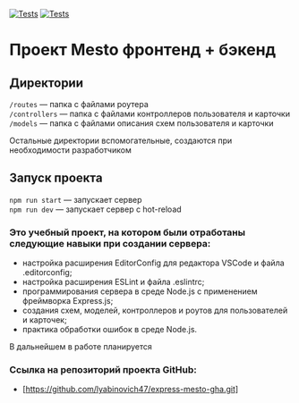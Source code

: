 [![Tests](../../actions/workflows/tests-13-sprint.yml/badge.svg)](../../actions/workflows/tests-13-sprint.yml) [![Tests](../../actions/workflows/tests-14-sprint.yml/badge.svg)](../../actions/workflows/tests-14-sprint.yml)
# Проект Mesto фронтенд + бэкенд


## Директории

`/routes` — папка с файлами роутера  
`/controllers` — папка с файлами контроллеров пользователя и карточки   
`/models` — папка с файлами описания схем пользователя и карточки  
  
Остальные директории вспомогательные, создаются при необходимости разработчиком

## Запуск проекта

`npm run start` — запускает сервер   
`npm run dev` — запускает сервер с hot-reload


### Это учебный проект, на котором были отработаны следующие навыки при создании сервера:
* настройка расширения EditorConfig для редактора VSCode и файла .editorconfig;
* настройка расширения ESLint и файла .eslintrc;
* программирования сервера в среде Node.js c применением фреймворка Express.js;
* создания схем, моделей, контроллеров и роутов для пользователей и карточек;
* практика обработки ошибок в среде Node.js.

В дальнейшем в работе планируется 

### Ссылка на репозиторий проекта GitHub:
* [https://github.com/lyabinovich47/express-mesto-gha.git]